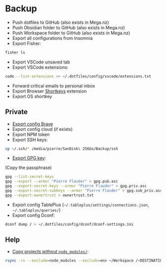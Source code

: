 # Backup

- Push dotfiles to GitHub (also exists in Mega.nz)
- Push Obsidian folder to GitHub (also exists in Mega.nz)
- Push Workspace folder to GitHub (also exists in Mega.nz)
- Export all configurations from Insomnia
- Export Fisher:

```sh
fisher ls
```

- Export VSCode unsaved tab
- Export VSCode extensions:

```sh
code --list-extensions >> ~/.dotfiles/config/vscode/extensions.txt
```

- Forward critical emails to personal inbox
- Export Browser [Shortkeys](https://chrome.google.com/webstore/detail/shortkeys-custom-keyboard/logpjaacgmcbpdkdchjiaagddngobkck/reviews?hl=en-US&gl=US) extension
- Export OS shortkey

## Private

- [Export config Brave](https://support.brave.com/hc/en-us/articles/360019782291-How-do-I-import-or-export-browsing-data-)
- Export config cloud (if exists)
- Export NPM token
- Export SSH keys:

```sh
cp ~/.ssh/* /media/pierre/SanDisk\ 256Go/Backup/ssh
```

- [Export GPG key](https://serverfault.com/a/1040984):

(Copy the passphrase)

```sh
gpg --list-secret-keys
gpg --export --armor "Pierre Flauder" > gpg.pub.asc
gpg --export-secret-keys --armor "Pierre Flauder" > gpg.priv.asc
gpg --export-secret-subkeys --armor "Pierre Flauder" > gpg.sub_priv.asc
gpg --export-ownertrust > ownertrust.txt
```

- Export config TablePlus (`~/.tableplus/settings/connections.json`, `~/.tableplus/queries/`)
- Export config Dconf:

```sh
dconf dump / > ~/.dotfiles/config/dconf/dconf-settings.ini
```

## Help

- [Copy projects without `node_modules/`](https://unix.stackexchange.com/a/345001):

```sh
rsync -rv --exclude=node_modules --exclude=env ~/Workspace /<DESTINATION>
```
